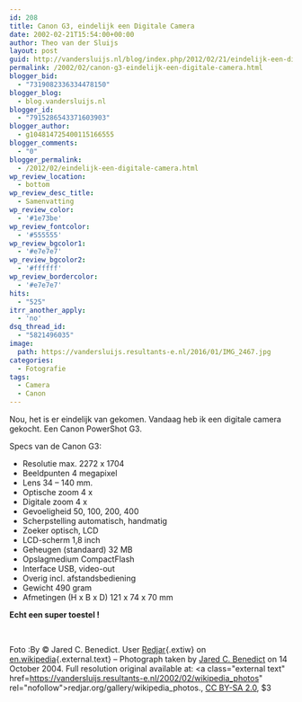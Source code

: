 ```yaml
---
id: 208
title: Canon G3, eindelijk een Digitale Camera
date: 2002-02-21T15:54:00+00:00
author: Theo van der Sluijs
layout: post
guid: http://vandersluijs.nl/blog/index.php/2012/02/21/eindelijk-een-digitale-camera/
permalink: /2002/02/canon-g3-eindelijk-een-digitale-camera.html
blogger_bid:
  - "7319082336334478150"
blogger_blog:
  - blog.vandersluijs.nl
blogger_id:
  - "7915286543371603903"
blogger_author:
  - g104814725400115166555
blogger_comments:
  - "0"
blogger_permalink:
  - /2012/02/eindelijk-een-digitale-camera.html
wp_review_location:
  - bottom
wp_review_desc_title:
  - Samenvatting
wp_review_color:
  - '#1e73be'
wp_review_fontcolor:
  - '#555555'
wp_review_bgcolor1:
  - '#e7e7e7'
wp_review_bgcolor2:
  - '#ffffff'
wp_review_bordercolor:
  - '#e7e7e7'
hits:
  - "525"
itrr_another_apply:
  - 'no'
dsq_thread_id:
  - "5821496035"
image: 
  path: https://vandersluijs.resultants-e.nl/2016/01/IMG_2467.jpg
categories:
  - Fotografie
tags:
  - Camera
  - Canon
---
```

Nou, het is er eindelijk van gekomen. Vandaag heb ik een digitale camera gekocht. Een Canon PowerShot G3.<!--more-->

Specs van de Canon G3:
  
* Resolutie max. 2272 x 1704
* Beeldpunten 4 megapixel
* Lens 34 &#8211; 140 mm.
* Optische zoom 4 x
* Digitale zoom 4 x
* Gevoeligheid 50, 100, 200, 400
* Scherpstelling automatisch, handmatig
* Zoeker optisch, LCD
* LCD-scherm 1,8 inch
* Geheugen (standaard) 32 MB
* Opslagmedium CompactFlash
* Interface USB, video-out
* Overig incl. afstandsbediening
* Gewicht 490 gram
* Afmetingen (H x B x D) 121 x 74 x 70 mm

**Echt een super toestel !**

&nbsp;

Foto :By © Jared C. Benedict. User [Redjar](https://vandersluijs.resultants-e.nl/2002/02/User:Redjar "en:User:Redjar"){.extiw} on [en.wikipedia](https://vandersluijs.resultants-e.nl/2002/02/en.wikipedia.org){.external.text} &#8211; Photograph taken by <a class="external text" href="http://redjar.org/jared" rel="nofollow">Jared C. Benedict</a> on 14 October 2004. Full resolution original available at: <a class="external text" href=https://vandersluijs.resultants-e.nl/2002/02/wikipedia_photos" rel="nofollow">redjar.org/gallery/wikipedia_photos</a>., [CC BY-SA 2.0](https://vandersluijs.resultants-e.nl/2002/02/2 "Creative Commons Attribution-Share Alike 2.0"), $3